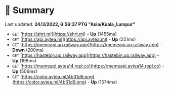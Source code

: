 # 📖 Summary
Last updated: **24/3/2022, 6:56:37 PTG "Asia/Kuala_Lumpur"**

- `GET` [https://shrt.ml](https://shrt.ml) - **Up** (1455ms)
- `GET` [https://api.aytea.ml](https://api.aytea.ml) - **Up** (251ms)
- `GET` [https://memeapi.up.railway.app](https://memeapi.up.railway.app) - **Down** (200ms)
- `GET` [https://hastebin.up.railway.app](https://hastebin.up.railway.app) - **Up** (198ms)
- `GET` [https://memeapi.aytea14.repl.co](https://memeapi.aytea14.repl.co) - **Up** (506ms)
- `GET` [https://color.aytea.ml/4b31d6.png](https://color.aytea.ml/4b31d6.png) - **Up** (1574ms)
